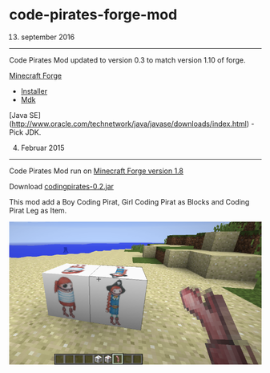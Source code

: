 code-pirates-forge-mod
=========


13. september 2016
---

Code Pirates Mod updated to version 0.3 to match version 1.10 of forge.

[Minecraft Forge](http://files.minecraftforge.net/#Downloads)

- [Installer](http://files.minecraftforge.net/maven/net/minecraftforge/forge/1.10.2-12.18.1.2011/forge-1.10.2-12.18.1.2011-installer.jar)
- [Mdk](http://adfoc.us/serve/sitelinks/?id=271228&url=http://files.minecraftforge.net/maven/net/minecraftforge/forge/1.10.2-12.18.1.2011/forge-1.10.2-12.18.1.2011-mdk.zip)

[Java SE] (http://www.oracle.com/technetwork/java/javase/downloads/index.html) - Pick JDK.

4. Februar 2015
---

Code Pirates Mod run on [Minecraft Forge version 1.8](http://files.minecraftforge.net/minecraftforge/1.8)

Download [codingpirates-0.2.jar](release/codingpirates-0.2.jar?raw=true)

This mod add a Boy Coding Pirat, Girl Coding Pirat as Blocks and Coding Pirat Leg as Item.

![CodePiratsMod](https://raw.githubusercontent.com/jarryDk/MineCraft/master/code-pirates-forge-mod/images/CodePiratsMod.png)
